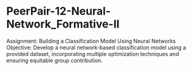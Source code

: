 # PeerPair-12-Neural-Network_Formative-II
Assignment: Building a Classification Model Using Neural Networks  Objective: Develop a neural network-based classification model using a provided dataset, incorporating multiple optimization techniques and ensuring equitable group contribution.

